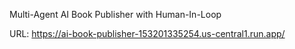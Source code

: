 Multi-Agent AI Book Publisher with Human-In-Loop

URL: https://ai-book-publisher-153201335254.us-central1.run.app/

